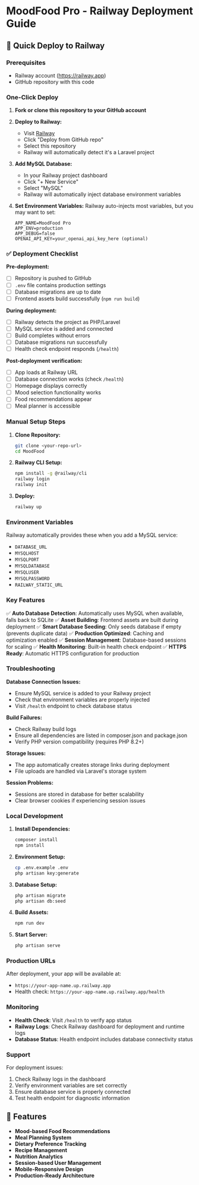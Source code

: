 # MoodFood Pro - Railway Deployment Guide

## 🚀 Quick Deploy to Railway

### Prerequisites
- Railway account (https://railway.app)
- GitHub repository with this code

### One-Click Deploy
1. **Fork or clone this repository to your GitHub account**

2. **Deploy to Railway:**
   - Visit [Railway](https://railway.app)
   - Click "Deploy from GitHub repo"
   - Select this repository
   - Railway will automatically detect it's a Laravel project

3. **Add MySQL Database:**
   - In your Railway project dashboard
   - Click "+ New Service"
   - Select "MySQL"
   - Railway will automatically inject database environment variables

4. **Set Environment Variables:**
   Railway auto-injects most variables, but you may want to set:
   ```
   APP_NAME=MoodFood Pro
   APP_ENV=production
   APP_DEBUG=false
   OPENAI_API_KEY=your_openai_api_key_here (optional)
   ```

### ✅ Deployment Checklist

**Pre-deployment:**
- [ ] Repository is pushed to GitHub
- [ ] `.env` file contains production settings
- [ ] Database migrations are up to date
- [ ] Frontend assets build successfully (`npm run build`)

**During deployment:**
- [ ] Railway detects the project as PHP/Laravel
- [ ] MySQL service is added and connected
- [ ] Build completes without errors
- [ ] Database migrations run successfully
- [ ] Health check endpoint responds (`/health`)

**Post-deployment verification:**
- [ ] App loads at Railway URL
- [ ] Database connection works (check `/health`)
- [ ] Homepage displays correctly
- [ ] Mood selection functionality works
- [ ] Food recommendations appear
- [ ] Meal planner is accessible

### Manual Setup Steps

1. **Clone Repository:**
   ```bash
   git clone <your-repo-url>
   cd MoodFood
   ```

2. **Railway CLI Setup:**
   ```bash
   npm install -g @railway/cli
   railway login
   railway init
   ```

3. **Deploy:**
   ```bash
   railway up
   ```

### Environment Variables

Railway automatically provides these when you add a MySQL service:
- `DATABASE_URL`
- `MYSQLHOST`
- `MYSQLPORT` 
- `MYSQLDATABASE`
- `MYSQLUSER`
- `MYSQLPASSWORD`
- `RAILWAY_STATIC_URL`

### Key Features

✅ **Auto Database Detection**: Automatically uses MySQL when available, falls back to SQLite
✅ **Asset Building**: Frontend assets are built during deployment
✅ **Smart Database Seeding**: Only seeds database if empty (prevents duplicate data)
✅ **Production Optimized**: Caching and optimization enabled
✅ **Session Management**: Database-based sessions for scaling
✅ **Health Monitoring**: Built-in health check endpoint
✅ **HTTPS Ready**: Automatic HTTPS configuration for production

### Troubleshooting

**Database Connection Issues:**
- Ensure MySQL service is added to your Railway project
- Check that environment variables are properly injected
- Visit `/health` endpoint to check database status

**Build Failures:**
- Check Railway build logs
- Ensure all dependencies are listed in composer.json and package.json
- Verify PHP version compatibility (requires PHP 8.2+)

**Storage Issues:**
- The app automatically creates storage links during deployment
- File uploads are handled via Laravel's storage system

**Session Problems:**
- Sessions are stored in database for better scalability
- Clear browser cookies if experiencing session issues

### Local Development

1. **Install Dependencies:**
   ```bash
   composer install
   npm install
   ```

2. **Environment Setup:**
   ```bash
   cp .env.example .env
   php artisan key:generate
   ```

3. **Database Setup:**
   ```bash
   php artisan migrate
   php artisan db:seed
   ```

4. **Build Assets:**
   ```bash
   npm run dev
   ```

5. **Start Server:**
   ```bash
   php artisan serve
   ```

### Production URLs

After deployment, your app will be available at:
- `https://your-app-name.up.railway.app`
- Health check: `https://your-app-name.up.railway.app/health`

### Monitoring

- **Health Check**: Visit `/health` to verify app status
- **Railway Logs**: Check Railway dashboard for deployment and runtime logs
- **Database Status**: Health endpoint includes database connectivity status

### Support

For deployment issues:
1. Check Railway logs in the dashboard
2. Verify environment variables are set correctly
3. Ensure database service is properly connected
4. Test health endpoint for diagnostic information

## 🎯 Features

- **Mood-based Food Recommendations**
- **Meal Planning System** 
- **Dietary Preference Tracking**
- **Recipe Management**
- **Nutrition Analytics**
- **Session-based User Management**
- **Mobile-Responsive Design**
- **Production-Ready Architecture**
